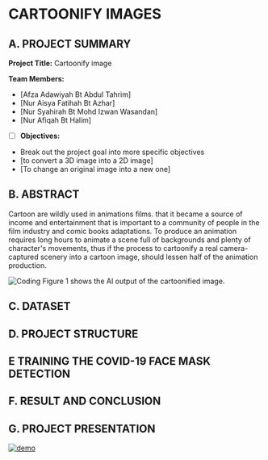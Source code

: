 # CARTOONIFY IMAGES

## A. PROJECT SUMMARY

**Project Title:** Cartoonify image

**Team Members:** 
- [Afza Adawiyah Bt Abdul Tahrim]
- [Nur Aisya Fatihah Bt Azhar]
- [Nur Syahirah Bt Mohd Izwan Wasandan]
- [Nur Afiqah Bt Halim]


- [ ] **Objectives:**
- Break out the project goal into more specific objectives
- [to convert a 3D image into a 2D image]
- [To change an original image into a new one]


##  B. ABSTRACT 

Cartoon are wildly used in animations films. that it became a source of income and entertainment that is important to a community of people in the film industry and comic books adaptations. To produce an animation requires long hours to animate a scene full of backgrounds and plenty of character's movements, thus if the process to cartoonify a real camera-captured scenery into a cartoon image, should lessen half of the animation production.


![Coding](https://miro.medium.com/max/1400/1*DDVhh51c4i2-4L5L4vEqxw.png)
Figure 1 shows the AI output of the cartoonified image.


## C.  DATASET

## D.   PROJECT STRUCTURE


## E   TRAINING THE COVID-19 FACE MASK DETECTION

## F.  RESULT AND CONCLUSION


## G.   PROJECT PRESENTATION 

[![demo](https://img.youtube.com/vi/-p7HGwOWxtg/0.jpg)](https://www.youtube.com/watch?v=gk1Mw4IPrzo "demo")





